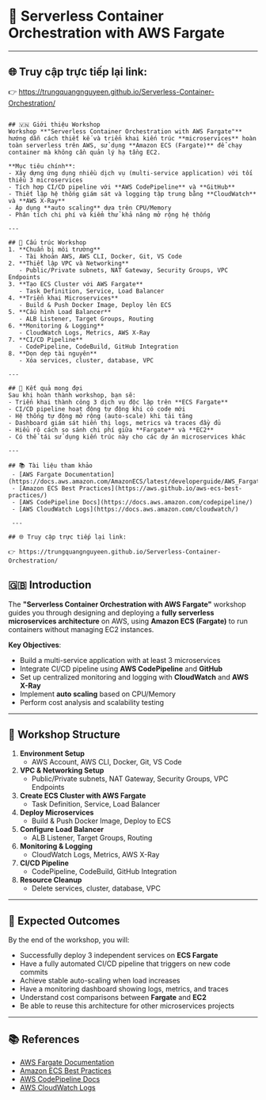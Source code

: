 # 🚀 Serverless Container Orchestration with AWS Fargate

---
## 🌐 Truy cập trực tiếp lại link:

👉 https://trungquangnguyeen.github.io/Serverless-Container-Orchestration/

```

## 🇻🇳 Giới thiệu Workshop
Workshop **"Serverless Container Orchestration with AWS Fargate"** hướng dẫn cách thiết kế và triển khai kiến trúc **microservices** hoàn toàn serverless trên AWS, sử dụng **Amazon ECS (Fargate)** để chạy container mà không cần quản lý hạ tầng EC2.

**Mục tiêu chính**:
- Xây dựng ứng dụng nhiều dịch vụ (multi-service application) với tối thiểu 3 microservices
- Tích hợp CI/CD pipeline với **AWS CodePipeline** và **GitHub**
- Thiết lập hệ thống giám sát và logging tập trung bằng **CloudWatch** và **AWS X-Ray**
- Áp dụng **auto scaling** dựa trên CPU/Memory
- Phân tích chi phí và kiểm thử khả năng mở rộng hệ thống

---

## 📂 Cấu trúc Workshop
1. **Chuẩn bị môi trường**  
   - Tài khoản AWS, AWS CLI, Docker, Git, VS Code
2. **Thiết lập VPC và Networking**  
   - Public/Private subnets, NAT Gateway, Security Groups, VPC Endpoints
3. **Tạo ECS Cluster với AWS Fargate**  
   - Task Definition, Service, Load Balancer
4. **Triển khai Microservices**  
   - Build & Push Docker Image, Deploy lên ECS
5. **Cấu hình Load Balancer**  
   - ALB Listener, Target Groups, Routing
6. **Monitoring & Logging**  
   - CloudWatch Logs, Metrics, AWS X-Ray
7. **CI/CD Pipeline**  
   - CodePipeline, CodeBuild, GitHub Integration
8. **Dọn dẹp tài nguyên**  
   - Xóa services, cluster, database, VPC

---

## 🎯 Kết quả mong đợi
Sau khi hoàn thành workshop, bạn sẽ:
- Triển khai thành công 3 dịch vụ độc lập trên **ECS Fargate**
- CI/CD pipeline hoạt động tự động khi có code mới
- Hệ thống tự động mở rộng (auto-scale) khi tải tăng
- Dashboard giám sát hiển thị logs, metrics và traces đầy đủ
- Hiểu rõ cách so sánh chi phí giữa **Fargate** và **EC2**
- Có thể tái sử dụng kiến trúc này cho các dự án microservices khác

---

## 📚 Tài liệu tham khảo
 - [AWS Fargate Documentation](https://docs.aws.amazon.com/AmazonECS/latest/developerguide/AWS_Fargate.html)  
 - [Amazon ECS Best Practices](https://aws.github.io/aws-ecs-best-practices/)  
 - [AWS CodePipeline Docs](https://docs.aws.amazon.com/codepipeline/)  
 - [AWS CloudWatch Logs](https://docs.aws.amazon.com/cloudwatch/)  

 ---

## 🌐 Truy cập trực tiếp lại link:

👉 https://trungquangnguyeen.github.io/Serverless-Container-Orchestration/

```

## 🇬🇧 Introduction
The **"Serverless Container Orchestration with AWS Fargate"** workshop guides you through designing and deploying a **fully serverless microservices architecture** on AWS, using **Amazon ECS (Fargate)** to run containers without managing EC2 instances.

**Key Objectives**:
- Build a multi-service application with at least 3 microservices
- Integrate CI/CD pipeline using **AWS CodePipeline** and **GitHub**
- Set up centralized monitoring and logging with **CloudWatch** and **AWS X-Ray**
- Implement **auto scaling** based on CPU/Memory
- Perform cost analysis and scalability testing

---

## 📂 Workshop Structure
1. **Environment Setup**  
   - AWS Account, AWS CLI, Docker, Git, VS Code
2. **VPC & Networking Setup**  
   - Public/Private subnets, NAT Gateway, Security Groups, VPC Endpoints
3. **Create ECS Cluster with AWS Fargate**  
   - Task Definition, Service, Load Balancer
4. **Deploy Microservices**  
   - Build & Push Docker Image, Deploy to ECS
5. **Configure Load Balancer**  
   - ALB Listener, Target Groups, Routing
6. **Monitoring & Logging**  
   - CloudWatch Logs, Metrics, AWS X-Ray
7. **CI/CD Pipeline**  
   - CodePipeline, CodeBuild, GitHub Integration
8. **Resource Cleanup**  
   - Delete services, cluster, database, VPC

---

## 🎯 Expected Outcomes
By the end of the workshop, you will:
- Successfully deploy 3 independent services on **ECS Fargate**
- Have a fully automated CI/CD pipeline that triggers on new code commits
- Achieve stable auto-scaling when load increases
- Have a monitoring dashboard showing logs, metrics, and traces
- Understand cost comparisons between **Fargate** and **EC2**
- Be able to reuse this architecture for other microservices projects

---

## 📚 References
- [AWS Fargate Documentation](https://docs.aws.amazon.com/AmazonECS/latest/developerguide/AWS_Fargate.html)  
- [Amazon ECS Best Practices](https://aws.github.io/aws-ecs-best-practices/)  
- [AWS CodePipeline Docs](https://docs.aws.amazon.com/codepipeline/)  
- [AWS CloudWatch Logs](https://docs.aws.amazon.com/cloudwatch/)  

